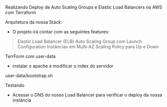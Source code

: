 Realizando Deploy de Auto Scaling Groups e Elastic Load Balancers na AWS com Terraform


Arquitetura da nossa Stack:
- O projeto irá contar com as seguintes features:

> Elastic Load Balancer (ELB) 
> Auto Scaling Group com Launch Configuration 
> Instâncias em Multi-AZ
> Scaling Policy para Up e Down 


TerrForm com user-data
-  instalar o apache e modificar o index do servidor

user-data/bootstrap.sh


Testando
- Acessar o DNS do nosso Load Balancer para verificar o deploy da nossa instância
